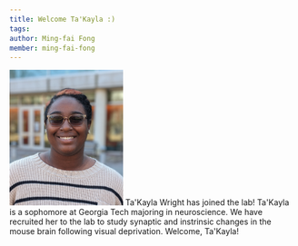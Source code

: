 ```yaml
---
title: Welcome Ta'Kayla :)
tags:
author: Ming-fai Fong
member: ming-fai-fong
---
```


<img src="../images/headshots/wright.png" alt="Ta'Kayla Wright" width=200/>
Ta'Kayla Wright has joined the lab! Ta'Kayla is a sophomore at Georgia Tech majoring in neuroscience.  We have recruited her to the lab to study synaptic and instrinsic changes in the mouse brain following visual deprivation.  Welcome, Ta'Kayla!
